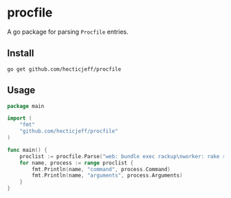 # procfile

A go package for parsing `Procfile` entries.

## Install

```
go get github.com/hecticjeff/procfile
```

## Usage

```go
package main

import (
	"fmt"
	"github.com/hecticjeff/procfile"
)

func main() {
	proclist := procfile.Parse("web: bundle exec rackup\nworker: rake resque:work")
	for name, process := range proclist {
		fmt.Println(name, "command", process.Command)
		fmt.Println(name, "arguments", process.Arguments)
	}
}
```
